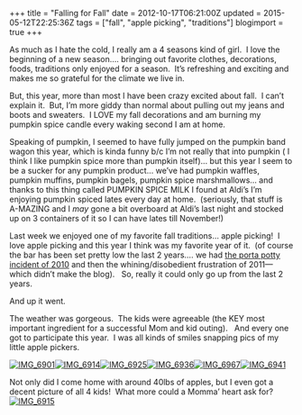+++
title = "Falling for Fall"
date = 2012-10-17T06:21:00Z
updated = 2015-05-12T22:25:36Z
tags = ["fall", "apple picking", "traditions"]
blogimport = true 
+++

As much as I hate the cold, I really am a 4 seasons kind of girl.&#160; I love the beginning of a new season…. bringing out favorite clothes, decorations, foods, traditions only enjoyed for a season.&#160; It’s refreshing and exciting and makes me so grateful for the climate we live in.&#160; 

But, this year, more than most I have been crazy excited about fall.&#160; I can’t explain it.&#160; But, I’m more giddy than normal about pulling out my jeans and boots and sweaters.&#160; I LOVE my fall decorations and am burning my pumpkin spice candle every waking second I am at home.&#160; 

Speaking of pumpkin, I seemed to have fully jumped on the pumpkin band wagon this year, which is kinda funny b/c I’m not really that into pumpkin ( I think I like pumpkin spice more than pumpkin itself)… but this year I seem to be a sucker for any pumpkin product… we’ve had pumpkin waffles, pumpkin muffins, pumpkin bagels, pumpkin spice marshmallows… and thanks to this thing called PUMPKIN SPICE MILK I found at Aldi’s I’m enjoying pumpkin spiced lates every day at home.&#160; (seriously, that stuff is A-MAZING and I _may_ gone a bit overboard at Aldi’s last night and stocked up on 3 containers of it so I can have lates till November!)&#160; 

Last week we enjoyed one of my favorite fall traditions… apple picking!&#160; I love apple picking and this year I think was my favorite year of it.&#160; (of course the bar has been set pretty low the last 2 years…. we had [the porta potty incident of 2010](http://lifeatthecircus.com/2010/10/19/when-ya-gotta-go/) and then the whining/disobedient frustration of 2011—which didn’t make the blog).&#160;&#160; So, really it could only go up from the last 2 years.&#160; 

And up it went. 

The weather was gorgeous.&#160; The kids were agreeable (the KEY most important ingredient for a successful Mom and kid outing).&#160;&#160; And every one got to participate this year.&#160; I was all kinds of smiles snapping pics of my little apple pickers.&#160; 

[![IMG_6901](https://latc.s3.amazonaws.com/wp-content/uploads/2012/10/IMG_6901.jpg "IMG_6901")](https://latc.s3.amazonaws.com/wp-content/uploads/2012/10/IMG_6901.jpg)[![IMG_6914](https://latc.s3.amazonaws.com/wp-content/uploads/2012/10/IMG_6914.jpg "IMG_6914")](https://latc.s3.amazonaws.com/wp-content/uploads/2012/10/IMG_6914.jpg)[![IMG_6925](https://latc.s3.amazonaws.com/wp-content/uploads/2012/10/IMG_6925.jpg "IMG_6925")](https://latc.s3.amazonaws.com/wp-content/uploads/2012/10/IMG_6925.jpg)[![IMG_6936](https://latc.s3.amazonaws.com/wp-content/uploads/2012/10/IMG_6936.jpg "IMG_6936")](https://latc.s3.amazonaws.com/wp-content/uploads/2012/10/IMG_6936.jpg)[![IMG_6967](https://latc.s3.amazonaws.com/wp-content/uploads/2012/10/IMG_6967.jpg "IMG_6967")](https://latc.s3.amazonaws.com/wp-content/uploads/2012/10/IMG_6967.jpg)[![IMG_6941](https://latc.s3.amazonaws.com/wp-content/uploads/2012/10/IMG_6941.jpg "IMG_6941")](https://latc.s3.amazonaws.com/wp-content/uploads/2012/10/IMG_6941.jpg)

Not only did I come home with around 40lbs of apples, but I even got a decent picture of all 4 kids!&#160; What more could a Momma’ heart ask for?[![IMG_6915](https://latc.s3.amazonaws.com/wp-content/uploads/2012/10/IMG_6915.jpg "IMG_6915")](https://latc.s3.amazonaws.com/wp-content/uploads/2012/10/IMG_6915.jpg)
